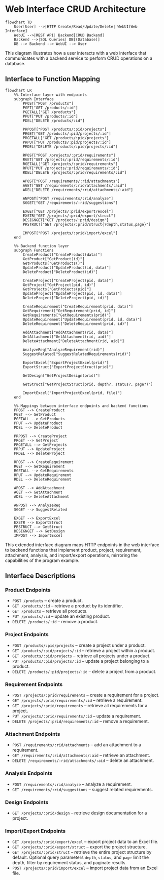 # Web Interface CRUD Architecture

```mermaid
flowchart TD
    User[User] -->|HTTP Create/Read/Update/Delete| WebUI[Web Interface]
    WebUI -->|REST API| Backend[CRUD Backend]
    Backend -->|SQL Queries| DB[(Database)]
    DB --> Backend --> WebUI --> User
```

This diagram illustrates how a user interacts with a web interface that communicates with a backend service to perform CRUD operations on a database.

## Interface to Function Mapping

```mermaid
flowchart LR
    %% Interface layer with endpoints
    subgraph Interface
        PPOST["POST /products"]
        PGET["GET /products/:id"]
        PGETALL["GET /products"]
        PPUT["PUT /products/:id"]
        PDEL["DELETE /products/:id"]

        PRPOST["POST /products/:pid/projects"]
        PRGET["GET /products/:pid/projects/:id"]
        PRGETALL["GET /products/:pid/projects"]
        PRPUT["PUT /products/:pid/projects/:id"]
        PRDEL["DELETE /products/:pid/projects/:id"]

        RPOST["POST /projects/:prid/requirements"]
        RGET["GET /projects/:prid/requirements/:id"]
        RGETALL["GET /projects/:prid/requirements"]
        RPUT["PUT /projects/:prid/requirements/:id"]
        RDEL["DELETE /projects/:prid/requirements/:id"]

        APOST["POST /requirements/:rid/attachments"]
        AGET["GET /requirements/:rid/attachments/:aid"]
        ADEL["DELETE /requirements/:rid/attachments/:aid"]

        ANPOST["POST /requirements/:rid/analyze"]
        SGGET["GET /requirements/:rid/suggestions"]

        EXGET["GET /projects/:prid/export/excel"]
        EXSTR["GET /projects/:prid/export/struct"]
        DESIGNGET["GET /projects/:prid/design"]
        PRSTRUCT["GET /projects/:prid/struct{?depth,status,page}"]

        IMPOST["POST /projects/:prid/import/excel"]
    end

    %% Backend function layer
    subgraph Functions
        CreateProduct["CreateProduct(data)"]
        GetProduct["GetProduct(id)"]
        GetProducts["GetProducts()"]
        UpdateProduct["UpdateProduct(id, data)"]
        DeleteProduct["DeleteProduct(id)"]

        CreateProject["CreateProject(pid, data)"]
        GetProject["GetProject(pid, id)"]
        GetProjects["GetProjects(pid)"]
        UpdateProject["UpdateProject(pid, id, data)"]
        DeleteProject["DeleteProject(pid, id)"]

        CreateRequirement["CreateRequirement(prid, data)"]
        GetRequirement["GetRequirement(prid, id)"]
        GetRequirements["GetRequirements(prid)"]
        UpdateRequirement["UpdateRequirement(prid, id, data)"]
        DeleteRequirement["DeleteRequirement(prid, id)"]

        AddAttachment["AddAttachment(rid, data)"]
        GetAttachment["GetAttachment(rid, aid)"]
        DeleteAttachment["DeleteAttachment(rid, aid)"]

        AnalyzeReq["AnalyzeRequirement(rid)"]
        SuggestRelated["SuggestRelatedRequirements(rid)"]

        ExportExcel["ExportProjectExcel(prid)"]
        ExportStruct["ExportProjectStruct(prid)"]

        GetDesign["GetProjectDesign(prid)"]

        GetStruct["GetProjectStruct(prid, depth?, status?, page?)"]

        ImportExcel["ImportProjectExcel(prid, file)"]
    end

    %% Mappings between interface endpoints and backend functions
    PPOST --> CreateProduct
    PGET --> GetProduct
    PGETALL --> GetProducts
    PPUT --> UpdateProduct
    PDEL --> DeleteProduct

    PRPOST --> CreateProject
    PRGET --> GetProject
    PRGETALL --> GetProjects
    PRPUT --> UpdateProject
    PRDEL --> DeleteProject

    RPOST --> CreateRequirement
    RGET --> GetRequirement
    RGETALL --> GetRequirements
    RPUT --> UpdateRequirement
    RDEL --> DeleteRequirement

    APOST --> AddAttachment
    AGET --> GetAttachment
    ADEL --> DeleteAttachment

    ANPOST --> AnalyzeReq
    SGGET --> SuggestRelated

    EXGET --> ExportExcel
    EXSTR --> ExportStruct
    PRSTRUCT --> GetStruct
    DESIGNGET --> GetDesign
    IMPOST --> ImportExcel
```

This extended interface diagram maps HTTP endpoints in the web interface to backend functions that implement product, project, requirement, attachment, analysis, and import/export operations, mirroring the capabilities of the program example.

## Interface Descriptions

### Product Endpoints
- `POST /products` – create a product.
- `GET /products/:id` – retrieve a product by its identifier.
- `GET /products` – retrieve all products.
- `PUT /products/:id` – update an existing product.
- `DELETE /products/:id` – remove a product.

### Project Endpoints
- `POST /products/:pid/projects` – create a project under a product.
- `GET /products/:pid/projects/:id` – retrieve a project within a product.
- `GET /products/:pid/projects` – retrieve all projects under a product.
- `PUT /products/:pid/projects/:id` – update a project belonging to a product.
- `DELETE /products/:pid/projects/:id` – delete a project from a product.

### Requirement Endpoints
- `POST /projects/:prid/requirements` – create a requirement for a project.
- `GET /projects/:prid/requirements/:id` – retrieve a requirement.
- `GET /projects/:prid/requirements` – retrieve all requirements for a project.
- `PUT /projects/:prid/requirements/:id` – update a requirement.
- `DELETE /projects/:prid/requirements/:id` – remove a requirement.

### Attachment Endpoints
- `POST /requirements/:rid/attachments` – add an attachment to a requirement.
- `GET /requirements/:rid/attachments/:aid` – retrieve an attachment.
- `DELETE /requirements/:rid/attachments/:aid` – delete an attachment.

### Analysis Endpoints
- `POST /requirements/:rid/analyze` – analyze a requirement.
- `GET /requirements/:rid/suggestions` – suggest related requirements.

### Design Endpoints
- `GET /projects/:prid/design` – retrieve design documentation for a project.

### Import/Export Endpoints
- `GET /projects/:prid/export/excel` – export project data to an Excel file.
- `GET /projects/:prid/export/struct` – export the project structure.
- `GET /projects/:prid/struct` – retrieve the entire project structure by default. Optional query parameters `depth`, `status`, and `page` limit the depth, filter by requirement status, and paginate results.
- `POST /projects/:prid/import/excel` – import project data from an Excel file.

